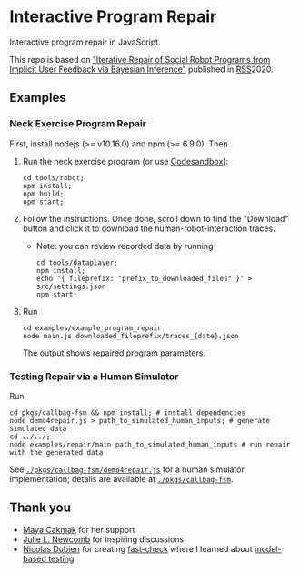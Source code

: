# Interactive Program Repair

Interactive program repair in JavaScript.

This repo is based on ["Iterative Repair of Social Robot Programs from Implicit User Feedback via Bayesian Inference"](https://roboticsconference.org/program/papers/28/) published in [RSS](https://roboticsconference.org/)2020.

## Examples

### Neck Exercise Program Repair

First, install nodejs (>= v10.16.0) and npm (>= 6.9.0). Then

1. Run the neck exercise program (or use [Codesandbox](https://codesandbox.io/s/github/mjyc/interactive-program-repair/tree/master/tools/robot)):
    ```
    cd tools/robot;
    npm install;
    npm build;
    npm start;
    ```

2. Follow the instructions. Once done, scroll down to find the "Download" button and click it to download the human-robot-interaction traces.
    - Note: you can review recorded data by running
      ```
      cd tools/dataplayer;
      npm install;
      echo '{ fileprefix: "prefix_to_downloaded_files" }' > src/settings.json
      npm start;
      ```

3. Run
    ```
    cd examples/example_program_repair
    node main.js downloaded_fileprefix/traces_{date}.json
    ```
    The output shows repaired program parameters.

### Testing Repair via a Human Simulator

Run

```
cd pkgs/callbag-fsm && npm install; # install dependencies
node demo4repair.js > path_to_simulated_human_inputs; # generate simulated data
cd ../../;
node examples/repair/main path_to_simulated_human_inputs # run repair with the generated data
```

See [`./pkgs/callbag-fsm/demo4repair.js`](./pkgs/callbag-fsm/demo4repair.js) for a human simulator implementation; details are available at [`./pkgs/callbag-fsm`](./pkgs/callbag-fsm).

## Thank you

- [Maya Cakmak](https://github.com/mayacakmak) for her support
- [Julie L. Newcomb](https://jn80842.github.io/) for inspiring discussions
- [Nicolas Dubien](https://github.com/dubzzz) for creating [fast-check](https://github.com/dubzzz/fast-check) where I learned about [model-based testing](https://github.com/dubzzz/fast-check/blob/master/documentation/1-Guides/Tips.md)
